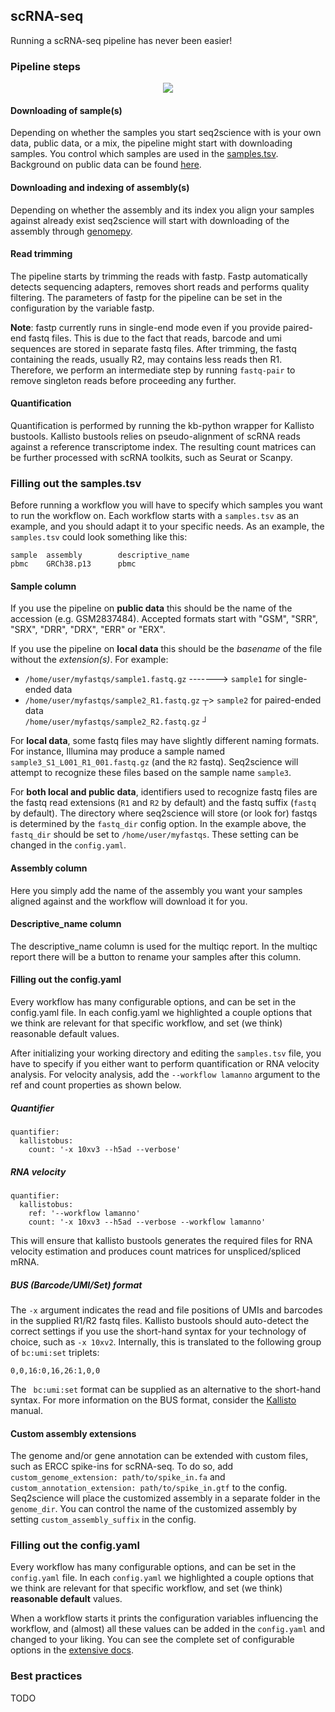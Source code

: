 ## scRNA-seq
Running a scRNA-seq pipeline has never been easier!

### Pipeline steps
<p align="center">
  <img src="../../_static/scrna_seq.png">
</p>

#### Downloading of sample(s)
Depending on whether the samples you start seq2science with is your own data, public data, or a mix, the pipeline might start with downloading samples.
You control which samples are used in the [samples.tsv](#filling-out-the-samples-tsv).
Background on public data can be found [here](./download_fastq.html#download-sra-file).

#### Downloading and indexing of assembly(s)
Depending on whether the assembly and its index you align your samples against already exist seq2science will start with downloading of the assembly through [genomepy](https://github.com/vanheeringen-lab/genomepy).

#### Read trimming
The pipeline starts by trimming the reads with fastp.
Fastp automatically detects sequencing adapters, removes short reads and performs quality filtering.
The parameters of fastp for the pipeline can be set in the configuration by the variable fastp.

**Note**: fastp currently runs in single-end mode even if you provide paired-end fastq files.
This is due to the fact that reads, barcode and umi sequences are stored in separate fastq files.
After trimming, the fastq containing the reads, usually R2, may contains less reads then R1.
Therefore, we perform an intermediate step by running `fastq-pair` to remove singleton reads before proceeding any further.

#### Quantification
Quantification is performed by running the kb-python wrapper for Kallisto bustools.
Kallisto bustools relies on pseudo-alignment of scRNA reads against a reference transcriptome index.
The resulting count matrices can be further processed with scRNA toolkits, such as Seurat or Scanpy.

### Filling out the samples.tsv
Before running a workflow you will have to specify which samples you want to run the workflow on.
Each workflow starts with a `samples.tsv` as an example, and you should adapt it to your specific needs.
As an example, the `samples.tsv` could look something like this:
```
sample  assembly        descriptive_name
pbmc    GRCh38.p13      pbmc
```

#### Sample column
If you use the pipeline on **public data** this should be the name of the accession (e.g. GSM2837484).
Accepted formats start with "GSM", "SRR", "SRX", "DRR", "DRX", "ERR" or "ERX".

If you use the pipeline on **local data** this should be the *basename* of the file without the *extension(s)*.
For example:
- `/home/user/myfastqs/sample1.fastq.gz` -------> `sample1` for single-ended data
- `/home/user/myfastqs/sample2_R1.fastq.gz` ┬> `sample2` for paired-ended data <br> `/home/user/myfastqs/sample2_R2.fastq.gz` ┘

For **local data**, some fastq files may have slightly different naming formats.
For instance, Illumina may produce a sample named `sample3_S1_L001_R1_001.fastq.gz` (and the `R2` fastq).
Seq2science will attempt to recognize these files based on the sample name `sample3`.

For **both local and public data**, identifiers used to recognize fastq files are the fastq read extensions (`R1` and `R2` by default) and the fastq suffix (`fastq` by default).
The directory where seq2science will store (or look for) fastqs is determined by the `fastq_dir` config option.
In the example above, the `fastq_dir` should be set to `/home/user/myfastqs`.
These setting can be changed in the `config.yaml`.

#### Assembly column
Here you simply add the name of the assembly you want your samples aligned against and the workflow will download it for you.

#### Descriptive_name column
The descriptive_name column is used for the multiqc report.
In the multiqc report there will be a button to rename your samples after this column.

#### Filling out the config.yaml
Every workflow has many configurable options, and can be set in the config.yaml file.
In each config.yaml we highlighted a couple options that we think are relevant for that specific workflow, and set (we think) reasonable default values.

After initializing your working directory and editing the `samples.tsv` file, you have to specify if you either want to perform quantification or RNA velocity analysis.
For velocity analysis, add the `--workflow lamanno` argument to the ref and count properties as shown below.

##### Quantifier
```
quantifier:
  kallistobus:
    count: '-x 10xv3 --h5ad --verbose'
```

##### RNA velocity 
```
quantifier:
  kallistobus:
    ref: '--workflow lamanno'
    count: '-x 10xv3 --h5ad --verbose --workflow lamanno'
```

This will ensure that kallisto bustools generates the required files for RNA velocity estimation and produces count matrices for unspliced/spliced mRNA.  

##### BUS (Barcode/UMI/Set) format
The `-x` argument indicates the read and file positions of UMIs and barcodes in the supplied R1/R2 fastq files.
Kallisto bustools should auto-detect the correct settings if you use the short-hand syntax for your technology of choice, such as `-x 10xv2`.
Internally, this is translated to the following group of `bc:umi:set` triplets:

`0,0,16:0,16,26:1,0,0`

The ` bc:umi:set` format can be supplied as an alternative to the short-hand syntax.
For more information on the BUS format, consider the [Kallisto](https://pachterlab.github.io/kallisto/manual) manual.

#### Custom assembly extensions
The genome and/or gene annotation can be extended with custom files, such as ERCC spike-ins for scRNA-seq.
To do so, add `custom_genome_extension: path/to/spike_in.fa` and `custom_annotation_extension: path/to/spike_in.gtf` to the config.
Seq2science will place the customized assembly in a separate folder in the `genome_dir`.
You can control the name of the customized assembly by setting `custom_assembly_suffix` in the config.

### Filling out the config.yaml
Every workflow has many configurable options, and can be set in the `config.yaml` file.
In each `config.yaml` we highlighted a couple options that we think are relevant for that specific workflow, and set (we think) **reasonable default** values.

When a workflow starts it prints the configuration variables influencing the workflow, and (almost) all these values can be added in the `config.yaml` and changed to your liking.
You can see the complete set of configurable options in the [extensive docs](../schemas.html).

### Best practices
TODO
